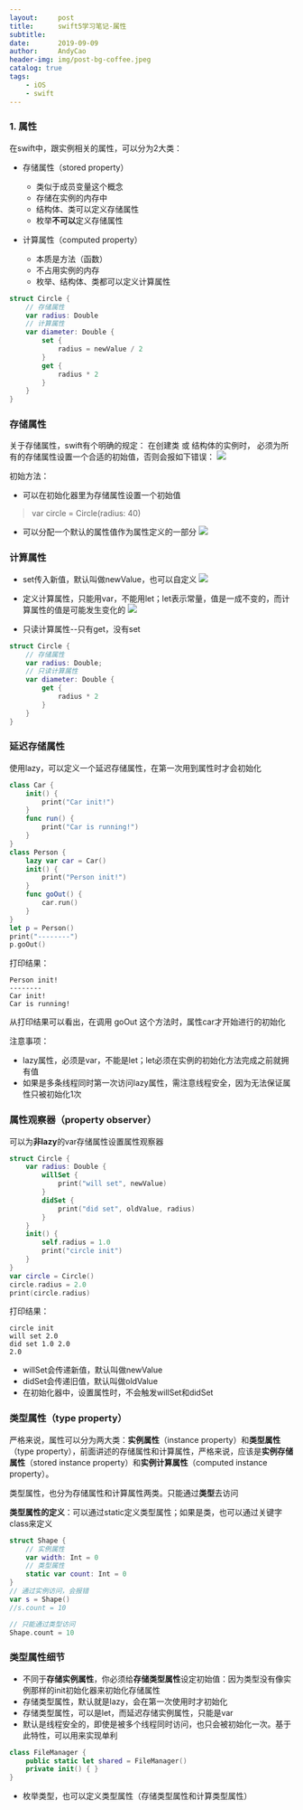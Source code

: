 ```yaml
---
layout:     post
title:      swift5学习笔记-属性
subtitle:   
date:       2019-09-09
author:     AndyCao
header-img: img/post-bg-coffee.jpeg
catalog: true
tags:
    - iOS
    - swift
---
```


### 1. 属性
在swift中，跟实例相关的属性，可以分为2大类：
- 存储属性（stored property）
    - 类似于成员变量这个概念
    - 存储在实例的内存中
    - 结构体、类可以定义存储属性
    - 枚举**不可以**定义存储属性

- 计算属性（computed property）
    - 本质是方法（函数）
    - 不占用实例的内存
    - 枚举、结构体、类都可以定义计算属性

```swift
struct Circle {
    // 存储属性
    var radius: Double
    // 计算属性
    var diameter: Double {
        set {
            radius = newValue / 2
        }
        get {
            radius * 2
        }
    }
}
```

### 存储属性
关于存储属性，swift有个明确的规定：
在创建类 或 结构体的实例时， 必须为所有的存储属性设置一个合适的初始值，否则会报如下错误：
![](https://user-gold-cdn.xitu.io/2019/9/9/16d1492bd39c61ce?w=1632&h=172&f=png&s=88978)

初始方法：
- 可以在初始化器里为存储属性设置一个初始值
> var circle = Circle(radius: 40)
- 可以分配一个默认的属性值作为属性定义的一部分
![](https://user-gold-cdn.xitu.io/2019/9/9/16d14964628f5bd5?w=730&h=570&f=png&s=162186)




### 计算属性
- set传入新值，默认叫做newValue，也可以自定义
![](https://user-gold-cdn.xitu.io/2019/9/9/16d149aecb6dfac7?w=812&h=482&f=png&s=132801)

- 定义计算属性，只能用var，不能用let；let表示常量，值是一成不变的，而计算属性的值是可能发生变化的
![](https://user-gold-cdn.xitu.io/2019/9/9/16d149ebd1f72fd7?w=1520&h=280&f=png&s=137545)

- 只读计算属性--只有get，没有set

```swift
struct Circle {
    // 存储属性
    var radius: Double;
    // 只读计算属性
    var diameter: Double {
        get {
            radius * 2
        }
    }
}

```

### 延迟存储属性
使用lazy，可以定义一个延迟存储属性，在第一次用到属性时才会初始化
```swift
class Car {
    init() {
        print("Car init!")
    }
    func run() {
        print("Car is running!")
    }
}
class Person {
    lazy var car = Car()
    init() {
        print("Person init!")
    }
    func goOut() {
        car.run()
    }
}
let p = Person()
print("--------")
p.goOut()
```
打印结果：
```
Person init!
--------
Car init!
Car is running!
```
从打印结果可以看出，在调用 goOut 这个方法时，属性car才开始进行的初始化

注意事项：
- lazy属性，必须是var，不能是let；let必须在实例的初始化方法完成之前就拥有值
- 如果是多条线程同时第一次访问lazy属性，需注意线程安全，因为无法保证属性只被初始化1次

### 属性观察器（property observer）
可以为**非lazy**的var存储属性设置属性观察器
```swift
struct Circle {
    var radius: Double {
        willSet {
            print("will set", newValue)
        }
        didSet {
            print("did set", oldValue, radius)
        }
    }
    init() {
        self.radius = 1.0
        print("circle init")
    }
}
var circle = Circle()
circle.radius = 2.0
print(circle.radius)
```
打印结果：
```
circle init
will set 2.0
did set 1.0 2.0
2.0
```
- willSet会传递新值，默认叫做newValue
- didSet会传递旧值，默认叫做oldValue
- 在初始化器中，设置属性时，不会触发willSet和didSet

### 类型属性（type property）
严格来说，属性可以分为两大类：**实例属性**（instance property）和**类型属性**（type property），前面讲述的存储属性和计算属性，严格来说，应该是**实例存储属性**（stored instance property）和**实例计算属性**（computed instance property）。

类型属性，也分为存储属性和计算属性两类。只能通过**类型**去访问

**类型属性的定义**：可以通过static定义类型属性；如果是类，也可以通过关键字class来定义
```swift
struct Shape {
    // 实例属性
    var width: Int = 0
    // 类型属性
    static var count: Int = 0
}
// 通过实例访问，会报错
var s = Shape()
//s.count = 10

// 只能通过类型访问
Shape.count = 10
```

### 类型属性细节
- 不同于**存储实例属性**，你必须给**存储类型属性**设定初始值：因为类型没有像实例那样的init初始化器来初始化存储属性
- 存储类型属性，默认就是lazy，会在第一次使用时才初始化
- 存储类型属性，可以是let，而延迟存储实例属性，只能是var
- 默认是线程安全的，即使是被多个线程同时访问，也只会被初始化一次。基于此特性，可以用来实现单利
```swift
class FileManager {
    public static let shared = FileManager()
    private init() { }
}

```
- 枚举类型，也可以定义类型属性（存储类型属性和计算类型属性）
